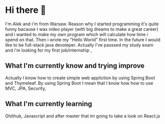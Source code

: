 # Hi there 👋

I'm Alek and i'm from Warsaw. Reason why I started programming it's quite funny bacause I was video player (with big dreams to make a great career) and i wanted to make my own program which will calculate how time i spend on that. Then i wrote my "Hello World" first time. In the future I would like to be full-stack java devoleper. Actually I've passsed my study exam and i'm looking for my first job/internship ,

## What I'm currently know and trying improve

Actually I know how to create simple web appliction by using Spring Boot and Thymeleaf. By using Spring Boot I mean that I know how how to use MVC, JPA, Security,
 

## What I'm currently learning

Ghithub, Javascript and after master that im going to take a look on React.js



